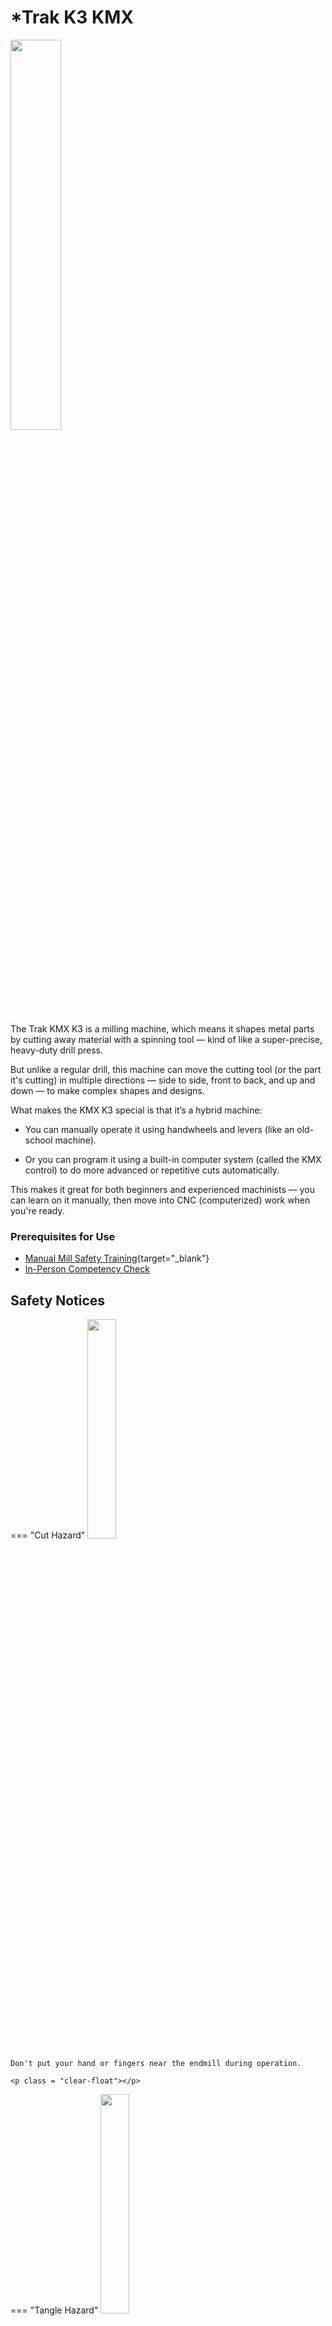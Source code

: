 # *Trak K3 KMX

<img src="..\assets\trak_kmx\mill.jpg" class="image-float-right" width=40%>

The Trak KMX K3 is a milling machine, which means it shapes metal parts by cutting away material with a spinning tool — kind of like a super-precise, heavy-duty drill press.

But unlike a regular drill, this machine can move the cutting tool (or the part it's cutting) in multiple directions — side to side, front to back, and up and down — to make complex shapes and designs.

What makes the KMX K3 special is that it’s a hybrid machine:

* You can manually operate it using handwheels and levers (like an old-school machine).

* Or you can program it using a built-in computer system (called the KMX control) to do more advanced or repetitive cuts automatically.

This makes it great for both beginners and experienced machinists — you can learn on it manually, then move into CNC (computerized) work when you're ready.

### Prerequisites for Use

* [Manual Mill Safety Training](https://make.rit.edu/app/maker/training/9){target="_blank"}
* [In-Person Competency Check](#in-person-competency-check)

<p class = "clear-float"></p>

## Safety Notices

=== "Cut Hazard"
    <img src="..\assets\cut_hazard.webp" class="image-float-right" width=30%>

    Don't put your hand or fingers near the endmill during operation.

    <p class = "clear-float"></p>

=== "Tangle Hazard"
    <img src="..\assets\tangle_hazard.webp" class="image-float-right" width=30%>

    Wear short sleeves or roll up long sleeves

    Secure loose clothing

    Tie up and tuck in long hair

    Remove lanyards, jewelry, gloves, etc.

    <p class = "clear-float"></p>

=== "Debris Hazard"
    <img src="..\assets\debris_hazard.webp" class="image-float-right" width=30%>

    Safety glasses mandatory.

    <p class = "clear-float"></p>

## Controls

<img src="..\assets\trak_kmx\full.jpg" class="image-float-right" width=50%>

A. Spindle Rotation Control

B. Spindle Speed Knob

C. Spindle Gear Knob

D. Power Drawbar

E. Quill Fine Adjust Knob

F. Quill Lever

G. Quick Lock

H. DRO (Digital Read Out)

I. ACS (Access Control System)

J. X-Axis Servo Knob

K. Y-Axis Servo Knob

L. Knee Manual Lever

M. Knee Power Feed

<p class = "clear-float"></p>

## In-Person Competency Check

The SHED offers workshops for in-person competency. During this workshop, you will create a 6-sided dice, taking you through a series of steps on workholding, tool selection, edge-finding, etc.

There is an option to complete this on your own, if you feel you are proficient at it. You will be supervised by a guide, there to answer any questions.

## Conversational Programming

<iframe width="800" height="480" src="https://www.youtube.com/embed/DAet30Hs8iY?si=Jh19CM5OL3oZvgxo" title="YouTube video player" frameborder="0" allow="accelerometer; autoplay; clipboard-write; encrypted-media; gyroscope; picture-in-picture; web-share" referrerpolicy="strict-origin-when-cross-origin" allowfullscreen></iframe>